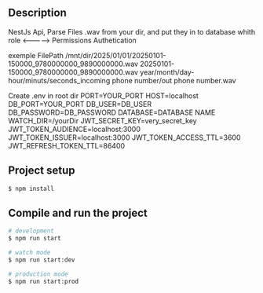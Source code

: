

## Description
NestJs Api, Parse Files .wav from your dir, and put they in to database whith role <-----> Permissions Authetication
 
exemple FilePath /mnt/dir/2025/01/01/20250101-150000_9780000000_9890000000.wav
20250101-150000_9780000000_9890000000.wav
year/month/day-hour/minuts/seconds_incoming phone number/out phone number.wav

Create .env in root dir 
PORT=YOUR_PORT
HOST=localhost
DB_PORT=YOUR_PORT
DB_USER=DB_USER
DB_PASSWORD=DB_PASSWORD
DATABASE=DATABASE NAME
WATCH_DIR=/yourDir
JWT_SECRET_KEY=very_secret_key
JWT_TOKEN_AUDIENCE=localhost:3000
JWT_TOKEN_ISSUER=localhost:3000
JWT_TOKEN_ACCESS_TTL=3600
JWT_REFRESH_TOKEN_TTL=86400




## Project setup

```bash
$ npm install
```

## Compile and run the project

```bash
# development
$ npm run start

# watch mode
$ npm run start:dev

# production mode
$ npm run start:prod
```

